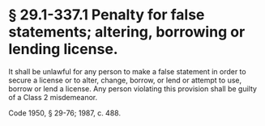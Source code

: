 # § 29.1-337.1 Penalty for false statements; altering, borrowing or lending license.

<p>It shall be unlawful for any person to make a false statement in order to secure a license or to alter, change, borrow, or lend or attempt to use, borrow or lend a license. Any person violating this provision shall be guilty of a Class 2 misdemeanor.</p><p>Code 1950, § 29-76; 1987, c. 488.</p>